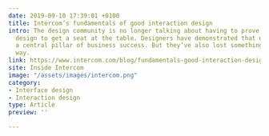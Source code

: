 ```yaml
---
date: 2019-09-10 17:39:01 +0100
title: Intercom’s fundamentals of good interaction design
intro: The design community is no longer talking about having to prove the value of
  design to get a seat at the table. Designers have demonstrated that design can be
  a central pillar of business success. But they’ve also lost something along the
  way.
link: https://www.intercom.com/blog/fundamentals-good-interaction-design/?ref=uxdesignweekly
site: Inside Intercom
image: "/assets/images/intercom.png"
category:
- Interface design
- Interaction design
type: Article
preview: ''

---
```

